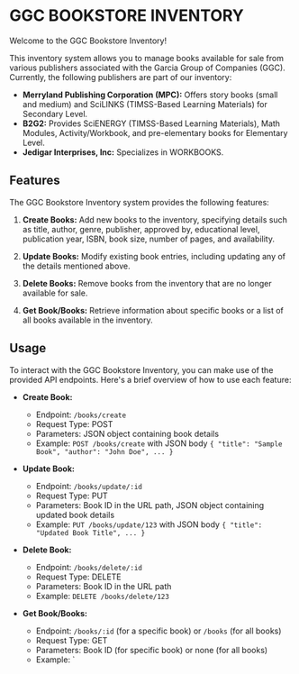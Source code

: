 # GGC BOOKSTORE INVENTORY

Welcome to the GGC Bookstore Inventory!

This inventory system allows you to manage books available for sale from various publishers associated with the Garcia Group of Companies (GGC). Currently, the following publishers are part of our inventory:

- **Merryland Publishing Corporation (MPC):** Offers story books (small and medium) and SciLINKS (TIMSS-Based Learning Materials) for Secondary Level.
- **B2G2:** Provides SciENERGY (TIMSS-Based Learning Materials), Math Modules, Activity/Workbook, and pre-elementary books for Elementary Level.
- **Jedigar Interprises, Inc:** Specializes in WORKBOOKS.

## Features

The GGC Bookstore Inventory system provides the following features:

1. **Create Books:** Add new books to the inventory, specifying details such as title, author, genre, publisher, approved by, educational level, publication year, ISBN, book size, number of pages, and availability.
   
2. **Update Books:** Modify existing book entries, including updating any of the details mentioned above.

3. **Delete Books:** Remove books from the inventory that are no longer available for sale.

4. **Get Book/Books:** Retrieve information about specific books or a list of all books available in the inventory.

## Usage

To interact with the GGC Bookstore Inventory, you can make use of the provided API endpoints. Here's a brief overview of how to use each feature:

- **Create Book:**
  - Endpoint: `/books/create`
  - Request Type: POST
  - Parameters: JSON object containing book details
  - Example: `POST /books/create` with JSON body `{ "title": "Sample Book", "author": "John Doe", ... }`

- **Update Book:**
  - Endpoint: `/books/update/:id`
  - Request Type: PUT
  - Parameters: Book ID in the URL path, JSON object containing updated book details
  - Example: `PUT /books/update/123` with JSON body `{ "title": "Updated Book Title", ... }`

- **Delete Book:**
  - Endpoint: `/books/delete/:id`
  - Request Type: DELETE
  - Parameters: Book ID in the URL path
  - Example: `DELETE /books/delete/123`

- **Get Book/Books:**
  - Endpoint: `/books/:id` (for a specific book) or `/books` (for all books)
  - Request Type: GET
  - Parameters: Book ID (for specific book) or none (for all books)
  - Example: `
